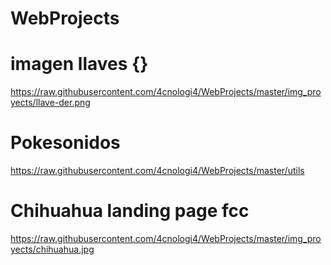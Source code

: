 # WebProjects

# imagen llaves {}
https://raw.githubusercontent.com/4cnologi4/WebProjects/master/img_proyects/llave-der.png

# Pokesonidos
https://raw.githubusercontent.com/4cnologi4/WebProjects/master/utils

# Chihuahua landing page fcc
https://raw.githubusercontent.com/4cnologi4/WebProjects/master/img_proyects/chihuahua.jpg
